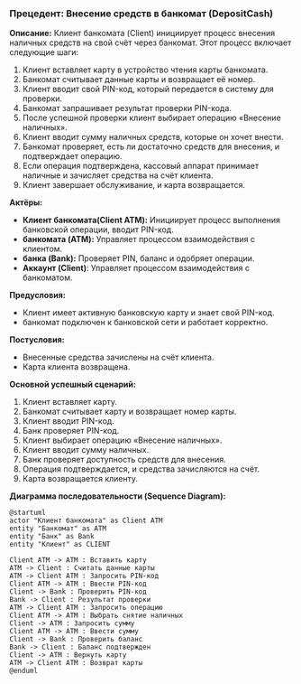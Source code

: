 ### Прецедент: Внесение средств в банкомат (DepositCash) 
**Описание:** Клиент банкомата (Client) инициирует процесс внесения наличных средств на свой счёт через банкомат. Этот процесс включает следующие шаги: 
1. Клиент вставляет карту в устройство чтения карты банкомата. 
2. Банкомат считывает данные карты и возвращает её номер. 
3. Клиент вводит свой PIN-код, который передается в систему для проверки. 
4. Банкомат запрашивает результат проверки PIN-кода. 
5. После успешной проверки клиент выбирает операцию «Внесение наличных». 
6. Клиент вводит сумму наличных средств, которые он хочет внести. 
7. Банкомат проверяет, есть ли достаточно средств для внесения, и подтверждает операцию. 
8. Если операция подтверждена, кассовый аппарат принимает наличные и зачисляет средства на счёт клиента. 
9. Клиент завершает обслуживание, и карта возвращается. 

**Актёры:** 
- **Клиент банкомата(Client ATM):** Инициирует процесс выполнения банковской операции, вводит PIN-код. 
- **банкомата (ATM):** Управляет процессом взаимодействия с клиентом. 
- **банка (Bank):** Проверяет PIN, баланс и одобряет операции.
- **Аккаунт (Client)**: Управляет процессом взаимодействия с банкоматом.
  
**Предусловия:** 
- Клиент имеет активную банковскую карту и знает свой PIN-код.
- банкомат подключен к банковской сети и работает корректно.

**Постусловия:** 
- Внесенные средства зачислены на счёт клиента. 
- Карта клиента возвращена. 

**Основной успешный сценарий:** 
1. Клиент вставляет карту. 
2. Банкомат считывает карту и возвращает номер карты. 
3. Клиент вводит PIN-код. 
4. Банк проверяет PIN-код. 
5. Клиент выбирает операцию «Внесение наличных». 
6. Клиент вводит сумму наличных. 
7. Банк проверяет доступность средств для внесения. 
8. Операция подтверждается, и средства зачисляются на счёт. 
9. Карта возвращается клиенту. 

**Диаграмма последовательности (Sequence Diagram):**
```plantuml
@startuml
actor "Клиент банкомата" as Client ATM
entity "Банкомат" as ATM
entity "Банк" as Bank
entity "Клиент" as CLIENT

Client ATM -> ATM : Вставить карту
ATM -> Client : Считать данные карты
ATM -> Client ATM : Запросить PIN-код
Client ATM -> ATM : Ввести PIN-код
Client -> Bank : Проверить PIN-код
Bank -> Client : Результат проверки
ATM -> Client ATM : Запросить операцию
Client ATM -> ATM : Выбрать снятие наличных
Client -> ATM : Запросить сумму
Client ATM -> ATM : Ввести сумму
Client -> Bank : Проверить баланс
Bank -> Client : Баланс подтвержден
Client -> ATM : Вернуть карту
ATM -> Client ATM : Возврат карты
@enduml
```
